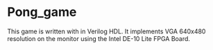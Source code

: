 # Pong_game
This game is written with in Verilog HDL.
It implements VGA 640x480 resolution on the monitor using the Intel DE-10 Lite FPGA Board.


